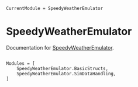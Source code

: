 ```@meta
CurrentModule = SpeedyWeatherEmulator
```

# SpeedyWeatherEmulator

Documentation for [SpeedyWeatherEmulator](https://github.com/SieglStefan/SpeedyWeatherEmulator.jl).

```@index
```

```@autodocs
Modules = [
    SpeedyWeatherEmulator.BasicStructs,
    SpeedyWeatherEmulator.SimDataHandling,
]


